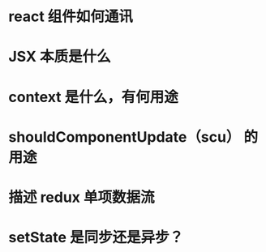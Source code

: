 # react 组件如何通讯

# JSX 本质是什么

# context 是什么，有何用途

# shouldComponentUpdate（scu） 的用途

# 描述 redux 单项数据流

# setState 是同步还是异步？
